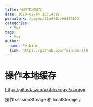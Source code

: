 ```yaml
---
title: 操作本地缓存
date: 2020-02-04 13:14:19
permalink: /pages/30a94dbe96873b33
categories:
  - Vue
tags:
  - Vue
author: 
  name: FeiNiao
  link: https://github.com/feiniao-zlh
---
```

# 操作本地缓存

<https://github.com/ustbhuangyi/storage>

操作 sessionStorage 和 localStorage 。
